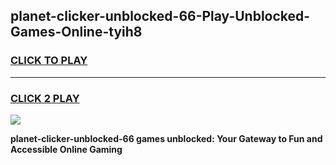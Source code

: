 
## planet-clicker-unblocked-66-Play-Unblocked-Games-Online-tyih8
<h3>
<a href="https://premium76.site?title=planet-clicker-unblocked-66&ref=25A">CLICK TO PLAY</a></h3>
<hr>

<h3>
<a href="https://premium76.site?title=planet-clicker-unblocked-66&ref=25A">CLICK 2 PLAY</a>
  
</h3>

<a href="https://premium76.site?title=planet-clicker-unblocked-66&ref=25A"><img src="https://clearcache.store/games.png"></a>


**planet-clicker-unblocked-66 games unblocked: Your Gateway to Fun and Accessible Online Gaming**
